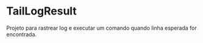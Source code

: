 # TailLogResult
Projeto para rastrear log e executar um comando quando linha esperada for encontrada.
